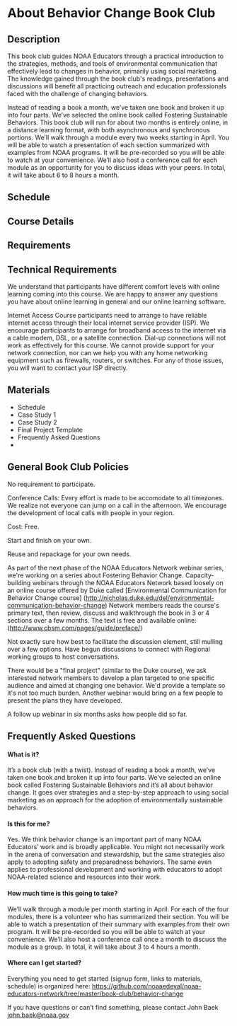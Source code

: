 # About Behavior Change Book Club

## Description
This book club guides NOAA Educators through a practical introduction to the strategies, methods, and tools of environmental communication that effectively lead to changes in behavior, primarily using social marketing. The knowledge gained through the book club's readings, presentations and discussions will benefit all practicing outreach and education professionals faced with the challenge of changing behaviors.

Instead of reading a book a month, we’ve taken one book and broken it up into four parts. We’ve selected the online book called Fostering Sustainable Behaviors. This book club will run for about two months is entirely online, in a distance learning format, with both asynchronous and synchronous portions. We’ll walk through a module every two weeks starting in April. You will be able to watch a presentation of each section summarized with examples from NOAA programs. It will be pre-recorded so you will be able to watch at your convenience. We’ll also host a conference call for each module as an opportunity for you to discuss ideas with your peers. In total, it will take about 6 to 8 hours a month.

 ## Schedule
 
 ## Course Details
 
 ## Requirements
 
 ## Technical Requirements
 We understand that participants have different comfort levels with online learning coming into this course.  We are happy to answer any questions you have about online learning in general and our online learning software.

Internet Access
Course participants need to arrange to have reliable internet access through their local internet service provider (ISP).  We encourage participants to arrange for broadband access to the internet via a cable modem, DSL, or a satellite connection.  Dial-up connections will not work as effectively for this course.  We cannot provide support for your network connection, nor can we help you with any home networking equipment such as firewalls, routers, or switches.  For any of those issues, you will want to contact your ISP directly.

## Materials
- Schedule
- Case Study 1
- Case Study 2
- Final Project Template
- Frequently Asked Questions
- 

## General Book Club Policies

No requirement to participate. 

Conference Calls: Every effort is made to be accomodate to all timezones. We realize not everyone can jump on a call in the afternoon. We encourage the development of local calls with people in your region. 

Cost: Free. 

Start and finish on your own.

Reuse and repackage for your own needs. 

As part of the next phase of the NOAA Educators Network webinar series, we're working on a series about Fostering Behavior Change. Capacity-building webinars through the NOAA Educators Network based loosely on an online course offered by Duke called [Environmental Communication for Behavior Change course]  (http://nicholas.duke.edu/del/environmental-communication-behavior-change) Network members reads the course's primary text, then review, discuss and walkthrough the book in 3 or 4 sections over a few months. The text is free and available online: (http://www.cbsm.com/pages/guide/preface/)

Not exactly sure how best to facilitate the discussion element, still mulling over a few options. Have begun discussions to connect with Regional working groups to host conversations.

There would be a "final project" (similar to the Duke course), we ask interested network members to develop a plan targeted to one specific audience and aimed at changing one behavior. We'd provide a template so it's not too much burden. Another webinar would bring on a few people to present the plans they have developed.

A follow up webinar in six months asks how people did so far.

## Frequently Asked Questions

#### What is it?

It’s a book club (with a twist). Instead of reading a book a month, we’ve taken one book and broken it up into four parts. We’ve selected an online book called Fostering Sustainable Behaviors and it’s all about behavior change. It goes over strategies and a step-by-step approach to using social marketing as an approach for the adoption of environmentally sustainable behaviors. 

#### Is this for me?

Yes. We think behavior change is an important part of many NOAA Educators’ work and is broadly applicable. You might not necessarily work in the arena of conversation and stewardship, but the same strategies also apply to adopting safety and preparedness behaviors. The same even applies to professional development and working with educators to adopt NOAA-related science and resources into their work. 

#### How much time is this going to take?

We’ll walk through a module per month starting in April. For each of the four modules, there is a volunteer who has summarized their section. You will be able to watch a presentation of their summary with examples from their own program. It will be pre-recorded so you will be able to watch at your convenience. We’ll also host a conference call once a month to discuss the module as a group. In total, it will take about 3 to 4 hours a month. 

#### Where can I get started?

Everything you need to get started (signup form, links to materials, schedule) is organized here:
https://github.com/noaaedeval/noaa-educators-network/tree/master/book-club/behavior-change

If you have questions or can’t find something, please contact John Baek john.baek@noaa.gov 
